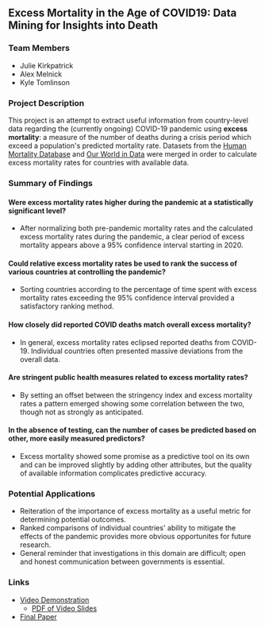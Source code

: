 ## Excess Mortality in the Age of COVID19: Data Mining for Insights into Death

### Team Members
- Julie Kirkpatrick
- Alex Melnick
- Kyle Tomlinson

### Project Description
This project is an attempt to extract useful information from country-level data regarding the (currently ongoing) COVID-19 pandemic using **excess mortality**: a measure of the number of deaths during a crisis period which exceed a population's predicted mortality rate. Datasets from the [Human Mortality Database](https://www.mortality.org) and [Our World in Data](https://ourworldindata.org/coronavirus) were merged in order to calculate excess mortality rates for countries with available data.

### Summary of Findings
#### Were excess mortality rates higher during the pandemic at a statistically significant level?
- After normalizing both pre-pandemic mortality rates and the calculated excess mortality rates during the pandemic, a clear period of excess mortality appears above a 95% confidence interval starting in 2020.
#### Could relative excess mortality rates be used to rank the success of various countries at controlling the pandemic?
- Sorting countries according to the percentage of time spent with excess mortality rates exceeding the 95% confidence interval provided a satisfactory ranking method.
#### How closely did reported COVID deaths match overall excess mortality?
- In general, excess mortality rates eclipsed reported deaths from COVID-19. Individual countries often presented massive deviations from the overall data.
#### Are stringent public health measures related to excess mortality rates?
- By setting an offset between the stringency index and excess mortality rates a pattern emerged showing some correlation between the two, though not as strongly as anticipated.
#### In the absence of testing, can the number of cases be predicted based on other, more easily measured predictors?
- Excess mortality showed some promise as a predictive tool on its own and can be improved slightly by adding other attributes, but the quality of available information complicates predictive accuracy.

### Potential Applications
- Reiteration of the importance of excess mortality as a useful metric for determining potential outcomes.
- Ranked comparisons of individual countries' ability to mitigate the effects of the pandemic provides more obvious opportunites for future research.
- General reminder that investigations in this domain are difficult; open and honest communication between governments is essential.

### Links
- [Video Demonstration](https://github.com/jkirkpatrickmath/DataMining4502/blob/main/02_ExcessMortalityintheAgeofCOVID19_Part6_Video.mp4)
  - [PDF of Video Slides](https://github.com/jkirkpatrickmath/DataMining4502/blob/main/02_ExcessMortalityintheAgeofCOVID19_Part6.pdf)
- [Final Paper](https://github.com/jkirkpatrickmath/DataMining4502/blob/main/02_ExcessMortalityintheAgeofCOVID19_Part4.pdf)
